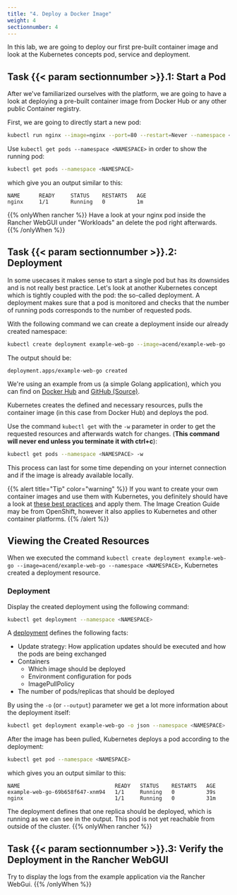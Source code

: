 ```yaml
---
title: "4. Deploy a Docker Image"
weight: 4
sectionnumber: 4
---
```


In this lab, we are going to deploy our first pre-built container image and look at the Kubernetes concepts pod, service and deployment.


## Task {{< param sectionnumber >}}.1: Start a Pod

After we've familiarized ourselves with the platform, we are going to have a look at deploying a pre-built container image from Docker Hub or any other public Container registry.

First, we are going to directly start a new pod:

```bash
kubectl run nginx --image=nginx --port=80 --restart=Never --namespace <NAMESPACE>
```

Use `kubectl get pods --namespace <NAMESPACE>` in order to show the running pod:

```bash
kubectl get pods --namespace <NAMESPACE>
```

which give you an output similar to this:

```
NAME      READY     STATUS    RESTARTS   AGE
nginx     1/1       Running   0          1m
```

{{% onlyWhen rancher %}}
Have a look at your nginx pod inside the Rancher WebGUI under "Workloads" an delete the pod right afterwards.
{{% /onlyWhen %}}


## Task {{< param sectionnumber >}}.2: Deployment

In some usecases it makes sense to start a single pod but has its downsides and is not really best practice. Let's look at another Kubernetes concept which is tightly coupled with the pod: the so-called deployment. A deployment makes sure that a pod is monitored and checks that the number of running pods corresponds to the number of requested pods.

With the following command we can create a deployment inside our already created namespace:

```bash
kubectl create deployment example-web-go --image=acend/example-web-go --namespace <NAMESPACE>
```

The output should be:

```
deployment.apps/example-web-go created
```

We're using an example from us (a simple Golang application), which you can find on [Docker Hub](https://hub.docker.com/r/acend/example-web-go/) and [GitHub (Source)](https://github.com/acend/awesome-apps).

Kubernetes creates the defined and necessary resources, pulls the container image (in this case from Docker Hub) and deploys the pod.

Use the command `kubectl get` with the `-w` parameter in order to get the requested resources and afterwards watch for changes. (**This command will never end unless you terminate it with ctrl+c**):


```bash
kubectl get pods --namespace <NAMESPACE> -w
```

This process can last for some time depending on your internet connection and if the image is already available locally.

{{% alert title="Tip" color="warning" %}}
If you want to create your own container images and use them with Kubernetes, you definitely should have a look at [these best practices](https://docs.openshift.com/container-platform/4.4/openshift_images/create-images.html) and apply them. The Image Creation Guide may be from OpenShift, however it also applies to Kubernetes and other container platforms.
{{% /alert %}}


## Viewing the Created Resources

When we executed the command `kubectl create deployment example-web-go --image=acend/example-web-go --namespace <NAMESPACE>`, Kubernetes created a deployment resource.


### Deployment

Display the created deployment using the following command:

```bash
kubectl get deployment --namespace <NAMESPACE>
```

A [deployment](https://kubernetes.io/docs/concepts/workloads/controllers/deployment/) defines the following facts:

* Update strategy: How application updates should be executed and how the pods are being exchanged
* Containers
  * Which image should be deployed
  * Environment configuration for pods
  * ImagePullPolicy
* The number of pods/replicas that should be deployed

By using the `-o` (or `--output`) parameter we get a lot more information about the deployment itself:

```bash
kubectl get deployment example-web-go -o json --namespace <NAMESPACE>
```

After the image has been pulled, Kubernetes deploys a pod according to the deployment:

```bash
kubectl get pod --namespace <NAMESPACE>
```

which gives you an output similar to this:

```
NAME                              READY   STATUS    RESTARTS   AGE
example-web-go-69b658f647-xnm94   1/1     Running   0          39s
nginx                             1/1     Running   0          31m
```

The deployment defines that one replica should be deployed, which is running as we can see in the output. This pod is not yet reachable from outside of the cluster.
{{% onlyWhen rancher %}}



## Task {{< param sectionnumber >}}.3: Verify the Deployment in the Rancher WebGUI

Try to display the logs from the example application via the Rancher WebGui.
{{% /onlyWhen %}}
